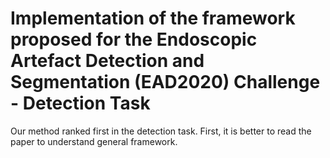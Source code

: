 # Implementation of the framework proposed for the Endoscopic Artefact Detection and Segmentation (EAD2020) Challenge - Detection Task

Our method ranked first in the detection task.
First, it is better to read the paper to understand general framework.


